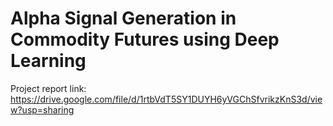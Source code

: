 # Alpha Signal Generation in Commodity Futures using Deep Learning
Project report link: https://drive.google.com/file/d/1rtbVdT5SY1DUYH6yVGChSfvrikzKnS3d/view?usp=sharing
